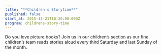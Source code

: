 ```yaml
---
title: "**Children's Storytime**"
published: false
start_at: 2015-12-21T10:30:00.000Z
program: childrens-story-time
---
```


Do you love picture books? Join us in our children’s section as our fine children’s team reads stories aloud every third Saturday and last Sunday of the month.